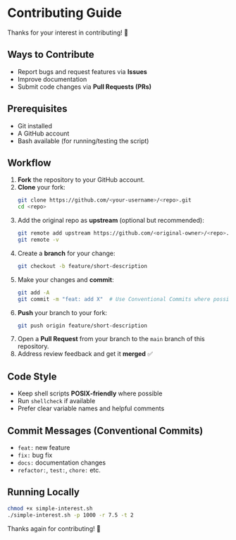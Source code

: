 # Contributing Guide

Thanks for your interest in contributing! 🎉

## Ways to Contribute
- Report bugs and request features via **Issues**
- Improve documentation
- Submit code changes via **Pull Requests (PRs)**

## Prerequisites
- Git installed
- A GitHub account
- Bash available (for running/testing the script)

## Workflow
1. **Fork** the repository to your GitHub account.
2. **Clone** your fork:
   ```bash
   git clone https://github.com/<your-username>/<repo>.git
   cd <repo>
   ```
3. Add the original repo as **upstream** (optional but recommended):
   ```bash
   git remote add upstream https://github.com/<original-owner>/<repo>.git
   git remote -v
   ```
4. Create a **branch** for your change:
   ```bash
   git checkout -b feature/short-description
   ```
5. Make your changes and **commit**:
   ```bash
   git add -A
   git commit -m "feat: add X"  # Use Conventional Commits where possible
   ```
6. **Push** your branch to your fork:
   ```bash
   git push origin feature/short-description
   ```
7. Open a **Pull Request** from your branch to the `main` branch of this repository.
8. Address review feedback and get it **merged** ✅

## Code Style
- Keep shell scripts **POSIX‑friendly** where possible
- Run `shellcheck` if available
- Prefer clear variable names and helpful comments

## Commit Messages (Conventional Commits)
- `feat:` new feature
- `fix:` bug fix
- `docs:` documentation changes
- `refactor:`, `test:`, `chore:` etc.

## Running Locally
```bash
chmod +x simple-interest.sh
./simple-interest.sh -p 1000 -r 7.5 -t 2
```

Thanks again for contributing! 💚